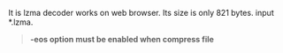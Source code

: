 It is lzma decoder works on web browser. Its size is only 821 bytes. input *.lzma.
>**-eos option must be enabled when compress file**
